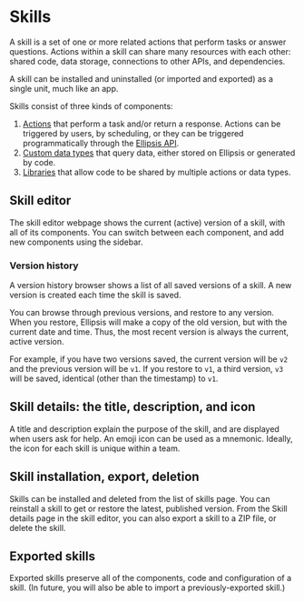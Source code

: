# Skills

A skill is a set of one or more related actions that perform tasks or answer questions. Actions within a skill can share many resources with each other: shared code, data storage, connections to other APIs, and dependencies.

A skill can be installed and uninstalled (or imported and exported) as a single unit, much like an app.

Skills consist of three kinds of components:

1. [Actions](../actions/index.md) that perform a task and/or return a response. Actions can be triggered by users, by scheduling, or they can be triggered programmatically through the [Ellipsis API](../ellipsis_api/index.md).
2. [Custom data types](../data_types/index.md) that query data, either stored on Ellipsis or generated by code.
3. [Libraries](../libraries/index.md) that allow code to be shared by multiple actions or data types.

## Skill editor

The skill editor webpage shows the current (active) version of a skill, with all of its components. You can switch between each component, and add new components using the sidebar.

### Version history

A version history browser shows a list of all saved versions of a skill. A new version is created each time the skill is saved.

You can browse through previous versions, and restore to any version. When you restore, Ellipsis will make a copy of the old version, but with the current date and time. Thus, the most recent version is always the current, active version.

For example, if you have two versions saved, the current version will be `v2` and the previous version will be `v1`. If you restore to `v1`, a third version, `v3` will be saved, identical (other than the timestamp) to `v1`.

## Skill details: the title, description, and icon

A title and description explain the purpose of the skill, and are displayed when users ask for help. An emoji icon can be used as a mnemonic. Ideally, the icon for each skill is unique within a team.

## Skill installation, export, deletion

Skills can be installed and deleted from the list of skills page. You can reinstall a skill to get or restore the latest, published version. From the Skill details page in the skill editor, you can also export a skill to a ZIP file, or delete the skill.

## Exported skills

Exported skills preserve all of the components, code and configuration of a skill. (In future, you will also be able to import a previously-exported skill.)
